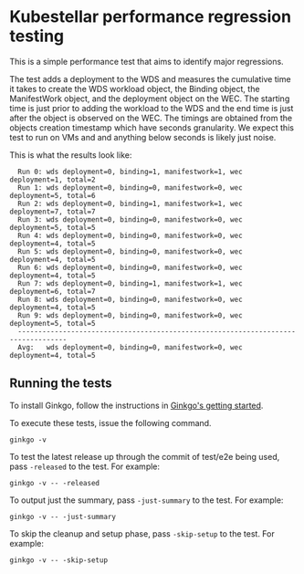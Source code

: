 # Kubestellar performance regression testing
This is a simple performance test that aims to identify major regressions. 

The test adds a deployment to the WDS and measures the cumulative time it takes to create the WDS workload object, the Binding object, the ManifestWork object, and the deployment object on the WEC. The starting time is just prior to adding the workload to the WDS and the end time is just after the object is observed on the WEC. The timings are obtained from the objects creation timestamp which have seconds granularity. We expect this test to run on VMs and and anything below seconds is likely just noise. 

This is what the results look like:

```shell
  Run 0: wds deployment=0, binding=1, manifestwork=1, wec deployment=1, total=2
  Run 1: wds deployment=0, binding=0, manifestwork=0, wec deployment=5, total=6
  Run 2: wds deployment=0, binding=1, manifestwork=1, wec deployment=7, total=7
  Run 3: wds deployment=0, binding=0, manifestwork=0, wec deployment=5, total=5
  Run 4: wds deployment=0, binding=0, manifestwork=0, wec deployment=4, total=5
  Run 5: wds deployment=0, binding=0, manifestwork=0, wec deployment=4, total=5
  Run 6: wds deployment=0, binding=0, manifestwork=0, wec deployment=4, total=5
  Run 7: wds deployment=0, binding=1, manifestwork=1, wec deployment=6, total=7
  Run 8: wds deployment=0, binding=0, manifestwork=0, wec deployment=4, total=5
  Run 9: wds deployment=0, binding=0, manifestwork=0, wec deployment=5, total=5
  ----------------------------------------------------------------------------------
  Avg:   wds deployment=0, binding=0, manifestwork=0, wec deployment=4, total=5
```

## Running the tests
To install Ginkgo, follow the instructions in [Ginkgo's getting started](https://onsi.github.io/ginkgo/#getting-started).

To execute these tests, issue the following command. 

```shell
ginkgo -v 
```

To test the latest release up through the commit of test/e2e being used, pass `-released` to the test. For example:

```shell
ginkgo -v -- -released
```

To output just the summary, pass `-just-summary` to the test. For example:

```shell
ginkgo -v -- -just-summary
```

To skip the cleanup and setup phase, pass `-skip-setup` to the test. For example:

```shell
ginkgo -v -- -skip-setup
```



